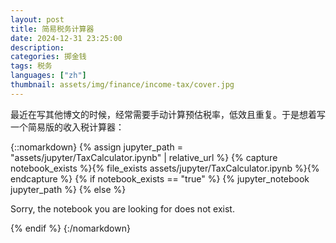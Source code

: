```yaml
---
layout: post
title: 简易税务计算器
date: 2024-12-31 23:25:00
description: 
categories: 掷金钱
tags: 税务
languages: ["zh"]
thumbnail: assets/img/finance/income-tax/cover.jpg
---
```


最近在写其他博文的时候，经常需要手动计算预估税率，低效且重复。于是想着写一个简易版的收入税计算器：

{::nomarkdown}
{% assign jupyter_path = "assets/jupyter/TaxCalculator.ipynb" | relative_url %}
{% capture notebook_exists %}{% file_exists assets/jupyter/TaxCalculator.ipynb %}{% endcapture %}
{% if notebook_exists == "true" %}
{% jupyter_notebook jupyter_path %}
{% else %}
<p>Sorry, the notebook you are looking for does not exist.</p>
{% endif %}
{:/nomarkdown}